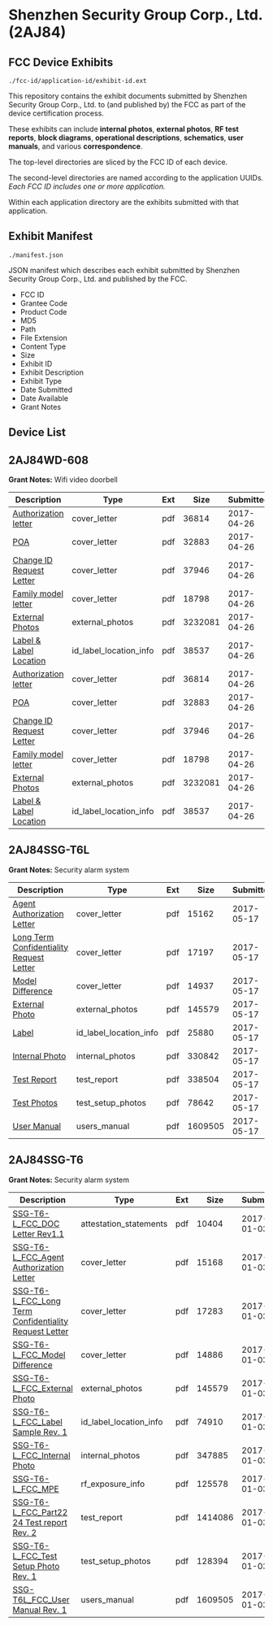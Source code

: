 # Shenzhen Security Group Corp., Ltd. (2AJ84)
## FCC Device Exhibits

```
./fcc-id/application-id/exhibit-id.ext
```

This repository contains the exhibit documents submitted by Shenzhen Security Group Corp., Ltd. to (and published by) the FCC as part of the device certification process.

These exhibits can include **internal photos**, **external photos**, **RF test reports**, **block diagrams**, **operational descriptions**, **schematics**, **user manuals**, and various **correspondence**.

The top-level directories are sliced by the FCC ID of each device.

The second-level directories are named according to the application UUIDs. *Each FCC ID includes one or more application.*

Within each application directory are the exhibits submitted with that application. 

## Exhibit Manifest

```
./manifest.json
```

JSON manifest which describes each exhibit submitted by Shenzhen Security Group Corp., Ltd. and published by the FCC.

- FCC ID
- Grantee Code
- Product Code
- MD5
- Path
- File Extension
- Content Type
- Size
- Exhibit ID
- Exhibit Description
- Exhibit Type
- Date Submitted
- Date Available
- Grant Notes

## Device List
## 2AJ84WD-608
**Grant Notes:** Wifi video doorbell

| Description | Type | Ext | Size | Submitted | Available |
| ----------- | ---- | --- | ---- | --------- | --------- |
| [Authorization letter](2AJ84WD-608/028da3c3595f3c0a0078b41470b1ed48/3371278.pdf) | cover_letter | pdf | 36814 | 2017-04-26 | 2017-04-26 |
| [POA](2AJ84WD-608/028da3c3595f3c0a0078b41470b1ed48/3371279.pdf) | cover_letter | pdf | 32883 | 2017-04-26 | 2017-04-26 |
| [Change ID Request Letter](2AJ84WD-608/028da3c3595f3c0a0078b41470b1ed48/3371280.pdf) | cover_letter | pdf | 37946 | 2017-04-26 | 2017-04-26 |
| [Family model letter](2AJ84WD-608/028da3c3595f3c0a0078b41470b1ed48/3371281.pdf) | cover_letter | pdf | 18798 | 2017-04-26 | 2017-04-26 |
| [External Photos](2AJ84WD-608/028da3c3595f3c0a0078b41470b1ed48/3354558.pdf) | external_photos | pdf | 3232081 | 2017-04-26 | 2017-04-26 |
| [Label & Label Location](2AJ84WD-608/028da3c3595f3c0a0078b41470b1ed48/3371283.pdf) | id_label_location_info | pdf | 38537 | 2017-04-26 | 2017-04-26 |
| [Authorization letter](2AJ84WD-608/fa97a314557f26511f65b41471c52a09/3371278.pdf) | cover_letter | pdf | 36814 | 2017-04-26 | 2017-04-26 |
| [POA](2AJ84WD-608/fa97a314557f26511f65b41471c52a09/3371279.pdf) | cover_letter | pdf | 32883 | 2017-04-26 | 2017-04-26 |
| [Change ID Request Letter](2AJ84WD-608/fa97a314557f26511f65b41471c52a09/3371280.pdf) | cover_letter | pdf | 37946 | 2017-04-26 | 2017-04-26 |
| [Family model letter](2AJ84WD-608/fa97a314557f26511f65b41471c52a09/3371281.pdf) | cover_letter | pdf | 18798 | 2017-04-26 | 2017-04-26 |
| [External Photos](2AJ84WD-608/fa97a314557f26511f65b41471c52a09/3354558.pdf) | external_photos | pdf | 3232081 | 2017-04-26 | 2017-04-26 |
| [Label & Label Location](2AJ84WD-608/fa97a314557f26511f65b41471c52a09/3371283.pdf) | id_label_location_info | pdf | 38537 | 2017-04-26 | 2017-04-26 |
## 2AJ84SSG-T6L
**Grant Notes:** Security alarm system

| Description | Type | Ext | Size | Submitted | Available |
| ----------- | ---- | --- | ---- | --------- | --------- |
| [Agent Authorization Letter](2AJ84SSG-T6L/35d924213c8a7caa193790c1f4c592fb/3394204.pdf) | cover_letter | pdf | 15162 | 2017-05-17 | 2017-05-17 |
| [Long Term Confidentiality Request Letter](2AJ84SSG-T6L/35d924213c8a7caa193790c1f4c592fb/3394209.pdf) | cover_letter | pdf | 17197 | 2017-05-17 | 2017-05-17 |
| [Model Difference](2AJ84SSG-T6L/35d924213c8a7caa193790c1f4c592fb/3394210.pdf) | cover_letter | pdf | 14937 | 2017-05-17 | 2017-05-17 |
| [External Photo](2AJ84SSG-T6L/35d924213c8a7caa193790c1f4c592fb/3245612.pdf) | external_photos | pdf | 145579 | 2017-05-17 | 2017-05-17 |
| [Label](2AJ84SSG-T6L/35d924213c8a7caa193790c1f4c592fb/3394208.pdf) | id_label_location_info | pdf | 25880 | 2017-05-17 | 2017-05-17 |
| [Internal Photo](2AJ84SSG-T6L/35d924213c8a7caa193790c1f4c592fb/3394207.pdf) | internal_photos | pdf | 330842 | 2017-05-17 | 2017-05-17 |
| [Test Report](2AJ84SSG-T6L/35d924213c8a7caa193790c1f4c592fb/3394214.pdf) | test_report | pdf | 338504 | 2017-05-17 | 2017-05-17 |
| [Test Photos](2AJ84SSG-T6L/35d924213c8a7caa193790c1f4c592fb/3394213.pdf) | test_setup_photos | pdf | 78642 | 2017-05-17 | 2017-05-17 |
| [User Manual](2AJ84SSG-T6L/35d924213c8a7caa193790c1f4c592fb/3245623.pdf) | users_manual | pdf | 1609505 | 2017-05-17 | 2017-05-17 |
## 2AJ84SSG-T6
**Grant Notes:** Security alarm system

| Description | Type | Ext | Size | Submitted | Available |
| ----------- | ---- | --- | ---- | --------- | --------- |
| [SSG-T6-L_FCC_DOC Letter Rev1.1](2AJ84SSG-T6/ba1abb8cff3497e6828e238b805691da/3245611.pdf) | attestation_statements | pdf | 10404 | 2017-01-03 | 2017-01-03 |
| [SSG-T6-L_FCC_Agent Authorization Letter](2AJ84SSG-T6/ba1abb8cff3497e6828e238b805691da/3245608.pdf) | cover_letter | pdf | 15168 | 2017-01-03 | 2017-01-03 |
| [SSG-T6-L_FCC_Long Term Confidentiality Request Letter](2AJ84SSG-T6/ba1abb8cff3497e6828e238b805691da/3245615.pdf) | cover_letter | pdf | 17283 | 2017-01-03 | 2017-01-03 |
| [SSG-T6-L_FCC_Model Difference](2AJ84SSG-T6/ba1abb8cff3497e6828e238b805691da/3245616.pdf) | cover_letter | pdf | 14886 | 2017-01-03 | 2017-01-03 |
| [SSG-T6-L_FCC_External Photo](2AJ84SSG-T6/ba1abb8cff3497e6828e238b805691da/3245612.pdf) | external_photos | pdf | 145579 | 2017-01-03 | 2017-01-03 |
| [SSG-T6-L_FCC_Label Sample Rev. 1](2AJ84SSG-T6/ba1abb8cff3497e6828e238b805691da/3245614.pdf) | id_label_location_info | pdf | 74910 | 2017-01-03 | 2017-01-03 |
| [SSG-T6-L_FCC_Internal Photo](2AJ84SSG-T6/ba1abb8cff3497e6828e238b805691da/3245613.pdf) | internal_photos | pdf | 347885 | 2017-01-03 | 2017-01-03 |
| [SSG-T6-L_FCC_MPE](2AJ84SSG-T6/ba1abb8cff3497e6828e238b805691da/3245617.pdf) | rf_exposure_info | pdf | 125578 | 2017-01-03 | 2017-01-03 |
| [SSG-T6-L_FCC_Part22 24 Test report Rev. 2](2AJ84SSG-T6/ba1abb8cff3497e6828e238b805691da/3245619.pdf) | test_report | pdf | 1414086 | 2017-01-03 | 2017-01-03 |
| [SSG-T6-L_FCC_Test Setup Photo Rev. 1](2AJ84SSG-T6/ba1abb8cff3497e6828e238b805691da/3245621.pdf) | test_setup_photos | pdf | 128394 | 2017-01-03 | 2017-01-03 |
| [SSG-T6L_FCC_User Manual Rev. 1](2AJ84SSG-T6/ba1abb8cff3497e6828e238b805691da/3245623.pdf) | users_manual | pdf | 1609505 | 2017-01-03 | 2017-01-03 |
